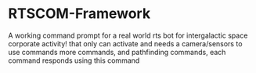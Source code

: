 # RTSCOM-Framework
A working command prompt for a real world rts bot for intergalactic space corporate activity!
 that only can activate and needs a camera/sensors to use commands
 more commands, and pathfinding commands, each command responds using this command
